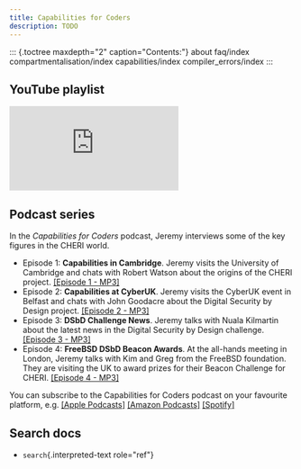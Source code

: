 ```yaml
---
title: Capabilities for Coders
description: TODO
---
```


::: {.toctree maxdepth="2" caption="Contents:"}
about faq/index compartmentalisation/index capabilities/index
compiler_errors/index
:::

## YouTube playlist

<iframe src="https://www.youtube.com/embed/videoseries?list=PLilv37aq2fhSgAtn6qjdv43qocxwiVrMD" title="YouTube video player" frameborder="0" allow="accelerometer; autoplay; clipboard-write; encrypted-media; gyroscope; picture-in-picture" allowfullscreen></iframe>

## Podcast series

In the _Capabilities for Coders_ podcast, Jeremy interviews some of the
key figures in the CHERI world.

- Episode 1: **Capabilities in Cambridge**. Jeremy visits the
  University of Cambridge and chats with Robert Watson about the
  origins of the CHERI project. [\[Episode 1 -
  MP3\]](https://capabilitiesforcoders.com/podcasts/cap4coders_pod1.mp3)
- Episode 2: **Capabilities at CyberUK**. Jeremy visits the CyberUK
  event in Belfast and chats with John Goodacre about the Digital
  Security by Design project. [\[Episode 2 -
  MP3\]](https://capabilitiesforcoders.com/podcasts/cap4coders_pod2.mp3)
- Episode 3: **DSbD Challenge News**. Jeremy talks with Nuala
  Kilmartin about the latest news in the Digital Security by Design
  challenge. [\[Episode 3 -
  MP3\]](https://capabilitiesforcoders.com/podcasts/cap4coders_pod3.mp3)
- Episode 4: **FreeBSD DSbD Beacon Awards**. At the all-hands meeting
  in London, Jeremy talks with Kim and Greg from the FreeBSD
  foundation. They are visiting the UK to award prizes for their
  Beacon Challenge for CHERI. [\[Episode 4 -
  MP3\]](https://capabilitiesforcoders.com/podcasts/cap4coders_pod4.mp3)

You can subscribe to the Capabilities for Coders podcast on your
favourite platform, e.g. [\[Apple
Podcasts\]](https://podcasts.apple.com/gb/podcast/capabilities-for-coders/id1677565156)
[\[Amazon
Podcasts\]](https://music.amazon.co.uk/podcasts/2962dbd2-03f3-436f-b5cc-a173a97ff4c9/capabilities-for-coders)
[\[Spotify\]](https://open.spotify.com/show/7Bb9dBEriANYNcO5IdljOS?si=73201138446a46c8)

## Search docs

- `search`{.interpreted-text role="ref"}
